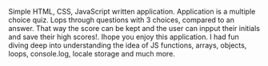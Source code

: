 Simple HTML, CSS, JavaScript written application. Application is a multiple choice quiz. Lops through questions with 3 choices, compared to an answer. That way the score can be kept and the user can inpput their initials and save their high scores!. Ihope you enjoy this application. I had fun diving deep into understanding the idea of JS functions, arrays, objects, loops, console.log, locale storage and much more.
